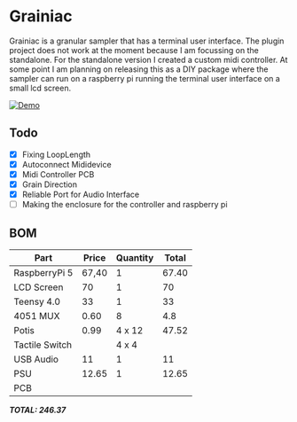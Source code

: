 # Grainiac
Grainiac is a granular sampler that has a terminal user interface. The plugin project does not work at the moment because I am focussing on the standalone. For the standalone version I created a custom midi controller. 
At some point I am planning on releasing this as a DIY package where the sampler can run on a raspberry pi running the terminal user interface on a small lcd screen.


[![Demo](https://img.youtube.com/vi/uADcnCzQX3A/0.jpg)](https://www.youtube.com/watch?v=uADcnCzQX3A)

## Todo
- [X] Fixing LoopLength
- [X] Autoconnect Mididevice
- [X] Midi Controller PCB
- [X] Grain Direction
- [X] Reliable Port for Audio Interface
- [ ] Making the enclosure for the controller and raspberry pi

## BOM

| Part           | Price | Quantity | Total |
| -------------- | ----- | -------- | ----- |
| RaspberryPi 5  | 67,40 | 1        | 67.40 |
| LCD Screen     | 70    | 1        | 70    |
| Teensy 4.0     | 33    | 1        | 33    |
| 4051 MUX       | 0.60  | 8        | 4.8   |
| Potis          | 0.99  | 4 x 12   | 47.52 |
| Tactile Switch |       | 4 x 4    |       |
| USB Audio      | 11    | 1        | 11    |
| PSU            | 12.65 | 1        | 12.65 |
| PCB            |       |          |       |

**_TOTAL: 246.37_**
